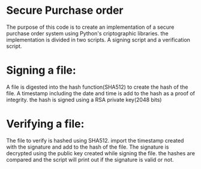# Secure Purchase order

The purpose of this code is to create an implementation of a secure purchase order system using Python's criptographic libraries.
the implementation is divided in two scripts. A signing script and a verification script.

# Signing a file:

A file is digested into the hash function(SHA512) to create the hash of the file.
A timestamp including the date and time is add to the hash as a proof of integrity.
the hash is signed using a RSA private key(2048 bits)

# Verifying a file:

The file to verify is hashed using SHA512.
import the timestamp created with the signature  and add to the hash of the file.
The signature is decrypted using the public key created while signing the file.
the hashes are compared and the script will print out if the signature is valid or not.
